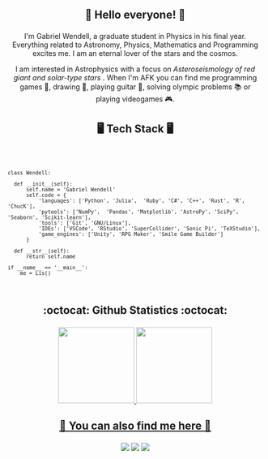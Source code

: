 ## <p align = "center"> 🌌 Hello everyone! 🌌 </p>

<p align = "center"> I'm Gabriel Wendell, a graduate student in Physics in his final year. Everything related to Astronomy, Physics, Mathematics and Programming excites me. I am an eternal lover of the stars and the cosmos. </p>

<p align = "center"> I am interested in Astrophysics with a focus on <i> Asteroseismology of red giant and solar-type stars </i>. When I'm AFK you can find me programming games 👾, drawing 🎨, playing guitar 🎸, solving olympic problems 📚 or playing videogames 🎮. </p>

## <p align = "center"> 🖥️ Tech Stack 🖥️ </p>

<code>
    
    class Wendell:

      def __init__(self):
          self.name = 'Gabriel Wendell'
          self.code = {
              'languages': ['Python', 'Julia',  'Ruby', 'C#', 'C++', 'Rust', 'R', 'ChucK'],
              'pytools': ['NumPy',  'Pandas', 'Matplotlib', 'AstroPy', 'SciPy', 'Seaborn', 'Scikit-learn'],
              'tools': ['Git', 'GNU/Linux'],
              'IDEs': ['VSCode', 'RStudio', 'SuperCollider', 'Sonic Pi', 'TeXStudio'],
              'game_engines': ['Unity', 'RPG Maker', 'Smile Game Builder']
          }

      def __str__(self):
          return self.name

    if __name__ == '__main__':
        me = Lis()
</code>


## <p align = "center"> :octocat: Github Statistics :octocat: </p>
<p align = "center"> <a href="https://github.com/GabrielWendell">
<img height="150em" src="https://github-readme-stats.vercel.app/api/top-langs/?username=GabrielWendell&layout=compact&langs_count=7&theme=dracula"/>
<img height="150em" src="https://github-readme-stats.vercel.app/api?username=GabrielWendell&show_icons=true&theme=dracula&include_all_commits=true&count_private=true"/> </p>
    

## <p align = "center"> 💬 You can also find me here 💬 </p>
<p align = "center"> 
<a href="https://www.youtube.com/channel/UCVTJRiwbg9xgK1ANAkoOMKQ" target="_blank"><img src="https://img.shields.io/badge/YouTube-FF0000?style=for-the-badge&logo=youtube&logoColor=white" target="_blank"></a>
<a href = "mailto:contato@gabrielwendell@fisica.ufrn.br"><img src="https://img.shields.io/badge/Gmail-D14836?style=for-the-badge&logo=gmail&logoColor=white" target="_blank"></a>
<a href="https://www.linkedin.com/in/gabriel-wendell-6507981b2/" target="_blank"><img src="https://img.shields.io/badge/-LinkedIn-%230077B5?style=for-the-badge&logo=linkedin&logoColor=white" target="_blank"></a>  </p>







<!--
**GabrielWendell/GabrielWendell** is a ✨ _special_ ✨ repository because its `README.md` (this file) appears on your GitHub profile.

Here are some ideas to get you started:

- 🔭 I’m currently working on ...
- 🌱 I’m currently learning ...
- 👯 I’m looking to collaborate on ...
- 🤔 I’m looking for help with ...
- 💬 Ask me about ...
- 📫 How to reach me: ...
- 😄 Pronouns: ...
- ⚡ Fun fact: ...
-->
